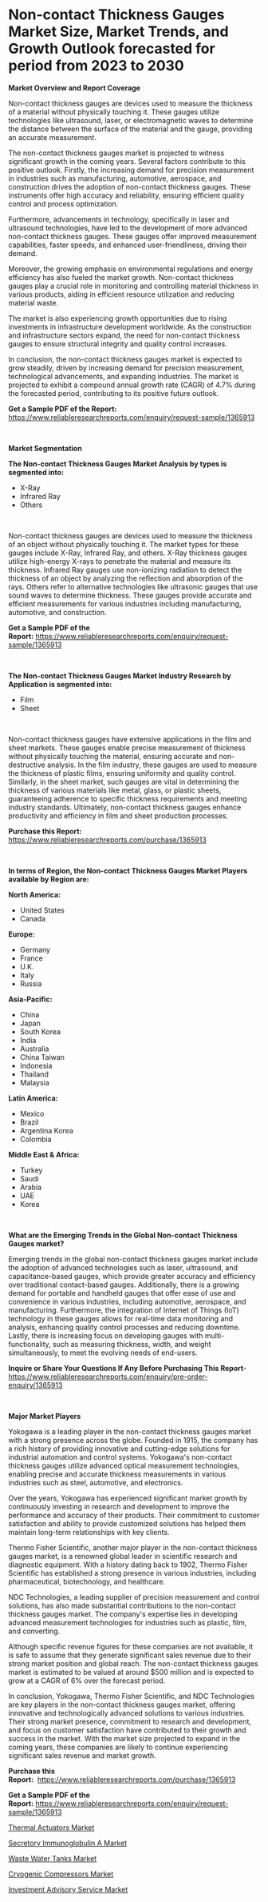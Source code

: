 <p><h1>Non-contact Thickness Gauges Market Size, Market Trends, and Growth Outlook forecasted for period from 2023 to 2030</h1></p><p><strong>Market Overview and Report Coverage</strong></p>
<p><p>Non-contact thickness gauges are devices used to measure the thickness of a material without physically touching it. These gauges utilize technologies like ultrasound, laser, or electromagnetic waves to determine the distance between the surface of the material and the gauge, providing an accurate measurement.</p><p>The non-contact thickness gauges market is projected to witness significant growth in the coming years. Several factors contribute to this positive outlook. Firstly, the increasing demand for precision measurement in industries such as manufacturing, automotive, aerospace, and construction drives the adoption of non-contact thickness gauges. These instruments offer high accuracy and reliability, ensuring efficient quality control and process optimization.</p><p>Furthermore, advancements in technology, specifically in laser and ultrasound technologies, have led to the development of more advanced non-contact thickness gauges. These gauges offer improved measurement capabilities, faster speeds, and enhanced user-friendliness, driving their demand.</p><p>Moreover, the growing emphasis on environmental regulations and energy efficiency has also fueled the market growth. Non-contact thickness gauges play a crucial role in monitoring and controlling material thickness in various products, aiding in efficient resource utilization and reducing material waste.</p><p>The market is also experiencing growth opportunities due to rising investments in infrastructure development worldwide. As the construction and infrastructure sectors expand, the need for non-contact thickness gauges to ensure structural integrity and quality control increases.</p><p>In conclusion, the non-contact thickness gauges market is expected to grow steadily, driven by increasing demand for precision measurement, technological advancements, and expanding industries. The market is projected to exhibit a compound annual growth rate (CAGR) of 4.7% during the forecasted period, contributing to its positive future outlook.</p></p>
<p><strong>Get a Sample PDF of the Report:</strong> <a href="https://www.reliableresearchreports.com/enquiry/request-sample/1365913">https://www.reliableresearchreports.com/enquiry/request-sample/1365913</a></p>
<p>&nbsp;</p>
<p><strong>Market Segmentation</strong></p>
<p><strong>The Non-contact Thickness Gauges Market Analysis by types is segmented into:</strong></p>
<p><ul><li>X-Ray</li><li>Infrared Ray</li><li>Others</li></ul></p>
<p>&nbsp;</p>
<p><p>Non-contact thickness gauges are devices used to measure the thickness of an object without physically touching it. The market types for these gauges include X-Ray, Infrared Ray, and others. X-Ray thickness gauges utilize high-energy X-rays to penetrate the material and measure its thickness. Infrared Ray gauges use non-ionizing radiation to detect the thickness of an object by analyzing the reflection and absorption of the rays. Others refer to alternative technologies like ultrasonic gauges that use sound waves to determine thickness. These gauges provide accurate and efficient measurements for various industries including manufacturing, automotive, and construction.</p></p>
<p><strong>Get a Sample PDF of the Report:</strong>&nbsp;<a href="https://www.reliableresearchreports.com/enquiry/request-sample/1365913">https://www.reliableresearchreports.com/enquiry/request-sample/1365913</a></p>
<p>&nbsp;</p>
<p><strong>The Non-contact Thickness Gauges Market Industry Research by Application is segmented into:</strong></p>
<p><ul><li>Film</li><li>Sheet</li></ul></p>
<p>&nbsp;</p>
<p><p>Non-contact thickness gauges have extensive applications in the film and sheet markets. These gauges enable precise measurement of thickness without physically touching the material, ensuring accurate and non-destructive analysis. In the film industry, these gauges are used to measure the thickness of plastic films, ensuring uniformity and quality control. Similarly, in the sheet market, such gauges are vital in determining the thickness of various materials like metal, glass, or plastic sheets, guaranteeing adherence to specific thickness requirements and meeting industry standards. Ultimately, non-contact thickness gauges enhance productivity and efficiency in film and sheet production processes.</p></p>
<p><strong>Purchase this Report:</strong>&nbsp; <a href="https://www.reliableresearchreports.com/purchase/1365913">https://www.reliableresearchreports.com/purchase/1365913</a></p>
<p>&nbsp;</p>
<p><strong>In terms of Region, the Non-contact Thickness Gauges Market Players available by Region are:</strong></p>
<p>
    <p> <strong> North America: </strong>
        <ul>
            <li>United States</li>
            <li>Canada</li>
        </ul>
        </p> 
    <p> <strong> Europe: </strong>
        <ul>
            <li>Germany</li>
            <li>France</li>
            <li>U.K.</li>
            <li>Italy</li>
            <li>Russia</li>
        </ul>
        </p> 
    <p> <strong> Asia-Pacific: </strong>
        <ul>
            <li>China</li>
            <li>Japan</li>
            <li>South Korea</li>
            <li>India</li>
            <li>Australia</li>
            <li>China Taiwan</li>
            <li>Indonesia</li>
            <li>Thailand</li>
            <li>Malaysia</li>
        </ul>
        </p> 
    <p> <strong> Latin America: </strong>
        <ul>
            <li>Mexico</li>
            <li>Brazil</li>
            <li>Argentina Korea</li>
            <li>Colombia</li>
        </ul>
        </p> 
    <p> <strong> Middle East & Africa: </strong>
        <ul>
            <li>Turkey</li>
            <li>Saudi</li>
            <li>Arabia</li>
            <li>UAE</li>
            <li>Korea</li>
        </ul>
    </p>
    </p>
<p>&nbsp;</p>
<p><strong>What are the Emerging Trends in the Global Non-contact Thickness Gauges market?</strong></p>
<p><p>Emerging trends in the global non-contact thickness gauges market include the adoption of advanced technologies such as laser, ultrasound, and capacitance-based gauges, which provide greater accuracy and efficiency over traditional contact-based gauges. Additionally, there is a growing demand for portable and handheld gauges that offer ease of use and convenience in various industries, including automotive, aerospace, and manufacturing. Furthermore, the integration of Internet of Things (IoT) technology in these gauges allows for real-time data monitoring and analysis, enhancing quality control processes and reducing downtime. Lastly, there is increasing focus on developing gauges with multi-functionality, such as measuring thickness, width, and weight simultaneously, to meet the evolving needs of end-users.</p></p>
<p><strong>Inquire or Share Your Questions If Any Before Purchasing This Report</strong>- <a href="https://www.reliableresearchreports.com/enquiry/pre-order-enquiry/1365913">https://www.reliableresearchreports.com/enquiry/pre-order-enquiry/1365913</a></p>
<p>&nbsp;</p>
<p><strong>Major Market Players</strong></p>
<p><p>Yokogawa is a leading player in the non-contact thickness gauges market with a strong presence across the globe. Founded in 1915, the company has a rich history of providing innovative and cutting-edge solutions for industrial automation and control systems. Yokogawa's non-contact thickness gauges utilize advanced optical measurement technologies, enabling precise and accurate thickness measurements in various industries such as steel, automotive, and electronics.</p><p>Over the years, Yokogawa has experienced significant market growth by continuously investing in research and development to improve the performance and accuracy of their products. Their commitment to customer satisfaction and ability to provide customized solutions has helped them maintain long-term relationships with key clients.</p><p>Thermo Fisher Scientific, another major player in the non-contact thickness gauges market, is a renowned global leader in scientific research and diagnostic equipment. With a history dating back to 1902, Thermo Fisher Scientific has established a strong presence in various industries, including pharmaceutical, biotechnology, and healthcare.</p><p>NDC Technologies, a leading supplier of precision measurement and control solutions, has also made substantial contributions to the non-contact thickness gauges market. The company's expertise lies in developing advanced measurement technologies for industries such as plastic, film, and converting.</p><p>Although specific revenue figures for these companies are not available, it is safe to assume that they generate significant sales revenue due to their strong market position and global reach. The non-contact thickness gauges market is estimated to be valued at around $500 million and is expected to grow at a CAGR of 6% over the forecast period.</p><p>In conclusion, Yokogawa, Thermo Fisher Scientific, and NDC Technologies are key players in the non-contact thickness gauges market, offering innovative and technologically advanced solutions to various industries. Their strong market presence, commitment to research and development, and focus on customer satisfaction have contributed to their growth and success in the market. With the market size projected to expand in the coming years, these companies are likely to continue experiencing significant sales revenue and market growth.</p></p>
<p><strong>Purchase this Report:</strong>&nbsp;&nbsp;<a href="https://www.reliableresearchreports.com/purchase/1365913">https://www.reliableresearchreports.com/purchase/1365913</a></p>
<p></p>
<p><strong>Get a Sample PDF of the Report:</strong>&nbsp;<a href="https://www.reliableresearchreports.com/enquiry/request-sample/1365913">https://www.reliableresearchreports.com/enquiry/request-sample/1365913</a></p>
<p><p><a href="https://www.linkedin.com/pulse/thermal-actuators-market-share-amp-new-trends-analysis-qonre/">Thermal Actuators Market</a></p><p><a href="https://medium.com/@seanhunt765/secretory-immunoglobulin-a-market-size-cagr-trends-2024-2030-2385403f660a">Secretory Immunoglobulin A Market</a></p><p><a href="https://www.linkedin.com/pulse/waste-water-tanks-market-size-share-global-analysis-report-zdx2e/">Waste Water Tanks Market</a></p><p><a href="https://www.linkedin.com/pulse/cryogenic-compressors-market-size-2023-2030-global-industrial-rtm3e/">Cryogenic Compressors Market</a></p><p><a href="https://medium.com/@waltercruz6g/investment-advisory-service-market-size-cagr-trends-2024-2030-67ecaef13bf7">Investment Advisory Service Market</a></p></p>